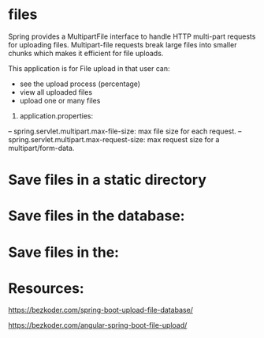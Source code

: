 # files
Spring provides a MultipartFile interface to handle HTTP multi-part requests for uploading files. Multipart-file requests break large files into smaller chunks which makes it efficient for file uploads.


This application is for File upload in that user can:

- see the upload process (percentage)
- view all uploaded files
- upload one or many files

1. application.properties:

– spring.servlet.multipart.max-file-size: max file size for each request.
– spring.servlet.multipart.max-request-size: max request size for a multipart/form-data.

# Save files in a static directory



# Save files in the database:

# Save files in the:

# Resources:
https://bezkoder.com/spring-boot-upload-file-database/

https://bezkoder.com/angular-spring-boot-file-upload/
